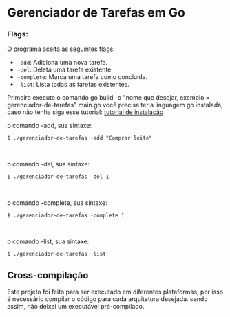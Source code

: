 # Gerenciador de Tarefas em Go

### Flags:

O programa aceita as seguintes flags:
* `-add`: Adiciona uma nova tarefa.
* `-del`: Deleta uma tarefa existente.
* `-complete`: Marca uma tarefa como concluída.
* `-list`: Lista todas as tarefas existentes.

Primeiro execute o comando go build -o "nome que desejar, exemplo = gerenciador-de-tarefas" main.go
você precisa ter a linguagem go instalada, caso não tenha siga esse tutorial: <a href="https://go.dev/doc/install"> tutorial de instalação </a>
<br>

o comando -add, sua sintaxe: 
```
$ ./gerenciador-de-tarefas -add "Comprar leite"

```
<br>

o comando -del, sua sintaxe: 
```
$ ./gerenciador-de-tarefas -del 1

```
<br>

o comando -complete, sua sintaxe: 
```
$ ./gerenciador-de-tarefas -complete 1

```
<br>

o comando -list, sua sintaxe: 
```
$ ./gerenciador-de-tarefas -list

```

## Cross-compilação

Este projeto foi feito para ser executado em diferentes plataformas, por isso é necessário compilar o código para cada arquitetura desejada. sendo assim, não deixei um executável pré-compilado.
